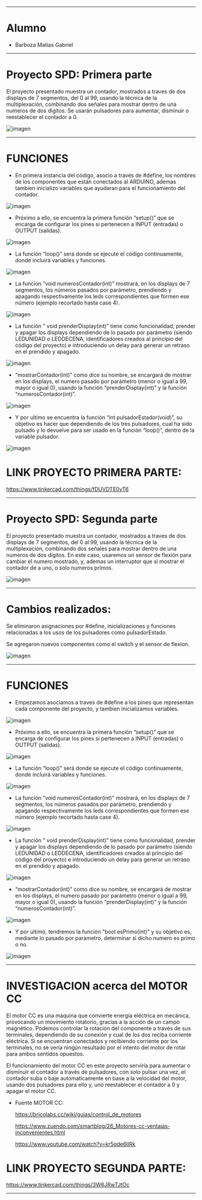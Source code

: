 ----------------------------------
# Alumno

- Barboza Matias Gabriel

----------------------------------
# Proyecto SPD: Primera parte 

El proyecto presentado muestra un contador, mostrados a traves de dos displays de 7 segmentos, del 0 al 99, usando la técnica de la multiplexación, combinando dos señales para mostrar dentro de una numeros de dos dígitos. Se usarán pulsadores para aumentar, disminuir o reestablecer el contador a 0.

![imagen](https://github.com/BARBOZAMATIAS5/proyecto_spd/assets/117691193/b779da4b-024a-4b7d-8548-71052facff5a)


----------------------------------
# FUNCIONES
- En primera instancia del código, asocio a través de #define, los nombres de los componentes que están conectados al ARDUINO, ademas tambien inicializo variables que ayudaran para el funcionamiento del contador.

![imagen](https://github.com/BARBOZAMATIAS5/proyecto_spd/assets/117691193/e2c013b3-98dc-4743-af33-4af29031a8aa)


- Próximo a ello, se encuentra la primera función “setup()” que se encarga de configurar los pines si pertenecen a INPUT (entradas) o OUTPUT (salidas).

![imagen](https://github.com/BARBOZAMATIAS5/proyecto_spd/assets/117691193/238e4d18-ef78-403e-a45f-c2e60375458e)


- La función “loop()” será donde se ejecute el código continuamente, donde incluirá variables y funciones.

![imagen](https://github.com/BARBOZAMATIAS5/proyecto_spd/assets/117691193/9d8b0cd0-176c-41f5-a4f9-f25e83395c4b)


- La función “void numerosContador(int)” mostrará, en los displays de 7 segmentos, los números pasados por parámetro, prendiendo y apagando respectivamente los leds correspondientes que formen ese número (ejemplo recortado hasta case 4).

![imagen](https://github.com/BARBOZAMATIAS5/proyecto_spd/assets/117691193/60acdd14-106b-486e-a952-24edb21025d4)


- La función ” void prenderDisplay(int)” tiene como funcionalidad, prender y apagar los displays dependiendo de lo pasado por parámetro (siendo LEDUNIDAD o LEDDECENA, identificadores creados al principio del código del proyecto) e introduciendo un delay para generar un retraso en el prendido y apagado.

![imagen](https://github.com/BARBOZAMATIAS5/proyecto_spd/assets/117691193/b61b106e-9828-481e-9b0a-06255db738f0)


- “mostrarContador(int)” como dice su nombre, se encargará de mostrar en los displays, el numero pasado por parámetro (menor o igual a 99, mayor o igual 0), usando la función “prenderDisplay(int)” y la función “numerosContador(int)”.

![imagen](https://github.com/BARBOZAMATIAS5/proyecto_spd/assets/117691193/16223618-d6e2-4de0-a04c-42703de2cb0a)


- Y por ultimo se encuentra la función “int pulsadorEstador(void)”, su objetivo es hacer que dependiendo de los tres pulsadores, cual ha sido pulsado y lo devuelve para ser usado en la función “loop()”, dentro de la variable pulsador.

![imagen](https://github.com/BARBOZAMATIAS5/proyecto_spd/assets/117691193/17f084b8-a64e-4d04-a974-3896d9a376af)



# LINK PROYECTO PRIMERA PARTE:

https://www.tinkercad.com/things/fDUVDTE0yT6



----------------------------------
# Proyecto SPD: Segunda parte

El proyecto presentado muestra un contador, mostrados a traves de dos displays de 7 segmentos, del 0 al 99, usando la técnica de la multiplexación, combinando dos señales para mostrar dentro de una numeros de dos dígitos. En este caso, usaremos un sensor de flexión para cambiar el numero mostrado, y, ademas un interruptor que si mostrar el contador de a uno, o solo numeros primos.

![imagen](https://github.com/BARBOZAMATIAS5/proyecto_spd/assets/117691193/999f957c-7394-4ccb-bcf5-8300cde4ae0b)

----------------------------------

# Cambios realizados:
Se eliminaron asignaciones por #define, inicializaciones y funciones relacionadas a los usos de los pulsadores como pulsadorEstado.

Se agregaron nuevos componentes como el switch y el sensor de flexion.

![imagen](https://github.com/BARBOZAMATIAS5/proyecto_spd/assets/117691193/e8998330-d731-4c48-959d-8a27804d6625)


----------------------------------
# FUNCIONES

- Empezamos asociamos a traves de #define a los pines que representan cada componente del proyecto, y tambien inicializamos variables.

![imagen](https://github.com/BARBOZAMATIAS5/proyecto_spd/assets/117691193/68a02cec-c409-4b98-9c45-278a9d7d8fff)


- Próximo a ello, se encuentra la primera función “setup()” que se encarga de configurar los pines si pertenecen a INPUT (entradas) o OUTPUT (salidas).

![imagen](https://github.com/BARBOZAMATIAS5/proyecto_spd/assets/117691193/238e4d18-ef78-403e-a45f-c2e60375458e)


- La función “loop()” será donde se ejecute el código continuamente, donde incluirá variables y funciones.

![imagen](https://github.com/BARBOZAMATIAS5/proyecto_spd/assets/117691193/9d8b0cd0-176c-41f5-a4f9-f25e83395c4b)


- La función “void numerosContador(int)” mostrará, en los displays de 7 segmentos, los números pasados por parámetro, prendiendo y apagando respectivamente los leds correspondientes que formen ese número (ejemplo recortado hasta case 4).

![imagen](https://github.com/BARBOZAMATIAS5/proyecto_spd/assets/117691193/60acdd14-106b-486e-a952-24edb21025d4)


- La función ” void prenderDisplay(int)” tiene como funcionalidad, prender y apagar los displays dependiendo de lo pasado por parámetro (siendo LEDUNIDAD o LEDDECENA, identificadores creados al principio del código del proyecto) e introduciendo un delay para generar un retraso en el prendido y apagado.

![imagen](https://github.com/BARBOZAMATIAS5/proyecto_spd/assets/117691193/b61b106e-9828-481e-9b0a-06255db738f0)


- “mostrarContador(int)” como dice su nombre, se encargará de mostrar en los displays, el numero pasado por parámetro (menor o igual a 99, mayor o igual 0), usando la función “prenderDisplay(int)” y la función “numerosContador(int)”.

![imagen](https://github.com/BARBOZAMATIAS5/proyecto_spd/assets/117691193/16223618-d6e2-4de0-a04c-42703de2cb0a)


- Y por ultimo, tendremos la función "bool esPrimo(int)" y su objetivo es, mediante lo pasado por parametro, determinar si dicho numero es primo o no.

![imagen](https://github.com/BARBOZAMATIAS5/proyecto_spd/assets/117691193/6cb40226-0a7a-4791-b932-4ca0bdd12e56)

----------------------------------
# INVESTIGACION acerca del MOTOR CC

El motor CC es una máquina que convierte energía eléctrica en mecánica, provocando un movimiento rotatorio, gracias a la acción de un campo magnético. 
Podemos controlar la rotación del componente a través de sus terminales, dependiendo de su conexión y cual de los dos reciba corriente eléctrica. Si se encuentran conectados y recibiendo corriente por los terminales, no se vería ningún resultado por el intento del motor de rotar para ambos sentidos opuestos.

El funcionamiento del motor CC en este proyecto serviría para aumentar o disminuir el contador a través de pulsadores, con solo pulsar una vez, el contador suba o baje automaticamente en base a la velocidad del motor, usando dos pulsadores para ello y, uno reestablecer el contador a 0 y apagar el motor CC.


- Fuente MOTOR CC:
  
  https://bricolabs.cc/wiki/guias/control_de_motores
  
  https://www.zuendo.com/smartblog/26_Motores-cc-ventajas-inconvenientes.html
  
  https://www.youtube.com/watch?v=kr5qde6IIRk


# LINK PROYECTO SEGUNDA PARTE: 

https://www.tinkercad.com/things/3W6JRwTJtOc

----------------------------------
